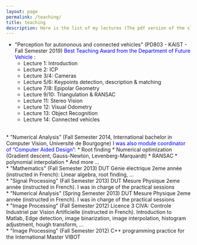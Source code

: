 ```yaml
---
layout: page
permalink: /teaching/
title: teaching
description: Here is the list of my lectures (The pdf version of the slides are lacking many animations!)
---
```




* "Perception for autononous and connected vehicles" (PD803 - KAIST - Fall Semester 2019) <span style="color:blue">Best Teaching Award from the Department of Future Vehicle </span>:
	* Lecture 1: Introduction
	* Lecture 2: ICP
	* Lecture 3/4: Cameras 
	* Lecture 5/6: Keypoints detection, description & matching
	* Lecture 7/8: Epipolar Geometry
	* Lecture 9/10: Triangulation & RANSAC
	* Lecture 11: Stereo Vision
	* Lecture 12: Visual Odometry
	* Lecture 13: Object Recognition
	* Lecture 14: Connected vehicles

<br/>
* "Numerical Analysis" (Fall Semester 2014, International bachelor in Computer Vision, Université de Bourgogne) <span style="color:blue">I was also module coordinator of “Computer Aided Design”</span>: 
	* Root finding
	* Numerical optimization (Gradient descent, Gauss-Newton, Levenberg-Marquardt)
	* RANSAC
	* polynomial interpolation
	* And more ...

<br/>
* "Mathematics" (Fall Semester 2013) DUT Génie électrique 2eme année (instructed in French): Linear algebra, root finding, ...
<br/>
* "Signal Processing" (Fall Semester 2013) DUT Mesure Physique 2eme année (instructed in French). I was in charge of the practical sessions
<br/>
* "Numerical Analysis" (Spring Semester 2013) DUT Mesure Physique 2eme année (instructed in French). I was in charge of the practical sessions
<br/>
* "Image Processing" (Fall Semester 2012) Licence 3 CIVA: Controle Industriel par Vision Artificielle (instructed in French). Introduction to Matlab, Edge detection, image binarization, image interpolation, histogram adjustment, hough transform, ... 
<br/>
* "Image Processing" (Fall Semester 2012) C++ programming practice for the International Master VIBOT 

